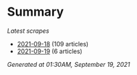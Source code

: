 # Summary
*Latest scrapes*
* [2021-09-18](https://github.com/nuuuwan/news_lk/blob/data/news_lk.2021-09-18.json) (109 articles)
* [2021-09-19](https://github.com/nuuuwan/news_lk/blob/data/news_lk.2021-09-19.json) (6 articles)

*Generated at 01:30AM, September 19, 2021*